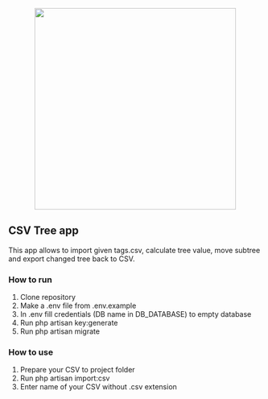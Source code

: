 <p align="center"><img src="https://res.cloudinary.com/dtfbvvkyp/image/upload/v1566331377/laravel-logolockup-cmyk-red.svg" width="400"></p>

## CSV Tree app
This app allows to import given tags.csv, calculate tree value, move subtree and export changed tree back to CSV.
### How to run
1. Clone repository
2. Make a .env file from .env.example
3. In .env fill credentials (DB name in DB_DATABASE) to empty database
4. Run php artisan key:generate
5. Run php artisan migrate


### How to use
1. Prepare your CSV to project folder
2. Run php artisan import:csv
3. Enter name of your CSV without .csv extension

